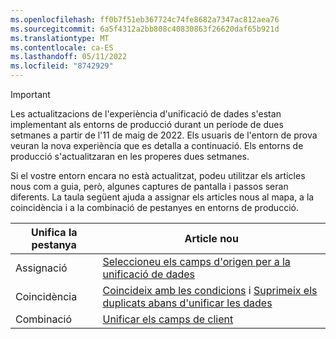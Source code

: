 ```yaml
---
ms.openlocfilehash: ff0b7f51eb367724c74fe8682a7347ac812aea76
ms.sourcegitcommit: 6a5f4312a2bb808c40830863f26620daf65b921d
ms.translationtype: MT
ms.contentlocale: ca-ES
ms.lasthandoff: 05/11/2022
ms.locfileid: "8742929"
---
```

> [!IMPORTANT]
> Les actualitzacions de l'experiència d'unificació de dades s'estan implementant als entorns de producció durant un període de dues setmanes a partir de l'11 de maig de 2022. Els usuaris de l'entorn de prova veuran la nova experiència que es detalla a continuació. Els entorns de producció s'actualitzaran en les properes dues setmanes.
>
> Si el vostre entorn encara no està actualitzat, podeu utilitzar els articles nous com a guia, però, algunes captures de pantalla i passos seran diferents. La taula següent ajuda a assignar els articles nous al mapa, a la coincidència i a la combinació de pestanyes en entorns de producció.
>
> Unifica la pestanya  |Article nou  |
> |---------|---------|
> |Assignació     |  [Seleccioneu els camps d'origen per a la unificació de dades](../map-entities.md)       |
> |Coincidència     | [Coincideix amb les condicions](../match-entities.md) i [Suprimeix els duplicats abans d'unificar les dades](../remove-duplicates.md)        |
> |Combinació     |  [Unificar els camps de client](../merge-entities.md)       |
 